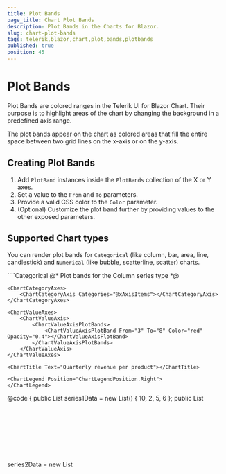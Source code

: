 ```yaml
---
title: Plot Bands
page_title: Chart Plot Bands
description: Plot Bands in the Charts for Blazor.
slug: chart-plot-bands
tags: telerik,blazor,chart,plot,bands,plotbands
published: true
position: 45
---
```


# Plot Bands

Plot Bands are colored ranges in the Telerik UI for Blazor Chart. Their purpose is to highlight areas of the chart by changing the background in a predefined axis range.

The plot bands appear on the chart as colored areas that fill the entire space between two grid lines on the x-axis or on the y-axis.


## Creating Plot Bands

1. Add `PlotBand` instances inside the `PlotBands` collection of the X or Y axes.
1. Set a value to the `From` and `To` parameters.
1. Provide a valid CSS color to the `Color` parameter.
1. (Optional) Customize the plot band further by providing values to the other exposed parameters.

## Supported Chart types

You can render plot bands for `Categorical` (like column, bar, area, line, candlestick) and `Numerical` (like bubble, scatterline, scatter) charts.

<div class="skip-repl"></div>
````Categorical
@* Plot bands for the Column series type *@

<TelerikChart>
    <ChartSeriesItems>
        <ChartSeries Type="ChartSeriesType.Column" Name="Product 1" Data="@series1Data">
        </ChartSeries>
        <ChartSeries Type="ChartSeriesType.Column" Name="Product 2" Data="@series2Data">
        </ChartSeries>
    </ChartSeriesItems>

    <ChartCategoryAxes>
        <ChartCategoryAxis Categories="@xAxisItems"></ChartCategoryAxis>
    </ChartCategoryAxes>

    <ChartValueAxes>
        <ChartValueAxis>
            <ChartValueAxisPlotBands>
                <ChartValueAxisPlotBand From="3" To="8" Color="red" Opacity="0.4"></ChartValueAxisPlotBand>
            </ChartValueAxisPlotBands>
        </ChartValueAxis>
    </ChartValueAxes>

    <ChartTitle Text="Quarterly revenue per product"></ChartTitle>

    <ChartLegend Position="ChartLegendPosition.Right">
    </ChartLegend>
</TelerikChart>

@code {
    public List<object> series1Data = new List<object>() { 10, 2, 5, 6 };
    public List<object> series2Data = new List<object>() { 5, 8, 2, 7 };
    public string[] xAxisItems = new string[] { "Q1", "Q2", "Q3", "Q4" };
}
````
````Numerical
@* Plot bands for the Scatter series type *@

<TelerikChart>
    <ChartTitle Text="Unrecoverable Errors Per Minute vs. Signal Level"></ChartTitle>

    <ChartSeriesItems>
        <ChartSeries Type="ChartSeriesType.Scatter"
                     Data="@Series1Data"
                     Name="APSK modulation"
                     XField="@nameof(ModelData.Strength)"
                     YField="@nameof(ModelData.Errors)">
        </ChartSeries>

        <ChartSeries Type="ChartSeriesType.Scatter"
                     Data="@Series2Data"
                     Name="QAM modulation"
                     XField="@nameof(ModelData.Strength)"
                     YField="@nameof(ModelData.Errors)">
        </ChartSeries>
    </ChartSeriesItems>

    <ChartXAxes>
        <ChartXAxis Max="-30" AxisCrossingValue="@(new object[] { -100 })">
            <ChartXAxisTitle Text="Signal Strength, dBm"></ChartXAxisTitle>
        </ChartXAxis>
    </ChartXAxes>

    <ChartYAxes>
        <ChartYAxis>
            <ChartYAxisTitle Text="Error count"></ChartYAxisTitle>
            <ChartYAxisPlotBands>
                <ChartYAxisPlotBand From="6" To="11" Color="blue" Opacity="0.4"></ChartYAxisPlotBand>
            </ChartYAxisPlotBands>
        </ChartYAxis>
    </ChartYAxes>
</TelerikChart>

@code {
    public class ModelData
    {
        public double Strength { get; set; }
        public double Errors { get; set; }
    }

    public List<ModelData> Series1Data = new List<ModelData>()
{
       new ModelData { Strength = -82, Errors = 15  },
       new ModelData { Strength = -79, Errors = 13  },
       new ModelData { Strength = -77, Errors = 10  },
       new ModelData { Strength = -74, Errors = 7  },
       new ModelData { Strength = -70, Errors = 3  },
       new ModelData { Strength = -65, Errors = 1  }
    };

    public List<ModelData> Series2Data = new List<ModelData>()
{
       new ModelData { Strength = -80, Errors = 25  },
       new ModelData { Strength = -76, Errors = 22  },
       new ModelData { Strength = -73, Errors = 17  },
       new ModelData { Strength = -70, Errors = 15  },
       new ModelData { Strength = -65, Errors = 12  },
       new ModelData { Strength = -61, Errors = 10  },
       new ModelData { Strength = -55, Errors = 7  },
       new ModelData { Strength = -50, Errors = 3  }
    };
}
````

### Plot bands on the category/X axis

The category and X axes support the usage of plot bands to highlight parts of the Chart. They are defined between two major grid lines, and the `From` and `To` parameters take the indexes of those major grid lines.

````CSHTML
@* Plot bands on the category axis *@ 

<TelerikChart>
    <ChartSeriesItems>
        <ChartSeries Type="ChartSeriesType.Column" Name="Product 1" Data="@series1Data">
        </ChartSeries>
        <ChartSeries Type="ChartSeriesType.Column" Name="Product 2" Data="@series2Data">
        </ChartSeries>
    </ChartSeriesItems>

    <ChartCategoryAxes>
        <ChartCategoryAxis Categories="@xAxisItems">
            <ChartCategoryAxisPlotBands>
                <ChartCategoryAxisPlotBand From="2" To="3" Color="red" Opacity="0.4">

                </ChartCategoryAxisPlotBand>
            </ChartCategoryAxisPlotBands>
        </ChartCategoryAxis>
    </ChartCategoryAxes>

    <ChartTitle Text="Quarterly revenue per product"></ChartTitle>

    <ChartLegend Position="ChartLegendPosition.Right">
    </ChartLegend>
</TelerikChart>

@code {
    public List<object> series1Data = new List<object>() { 10, 2, 5, 6 };
    public List<object> series2Data = new List<object>() { 5, 8, 2, 7 };
    public string[] xAxisItems = new string[] { "Q1", "Q2", "Q3", "Q4" };
}
````

## See Also

* [Live Demo: Chart Plot Bands](https://demos.telerik.com/blazor-ui/chart/plot-bands)
